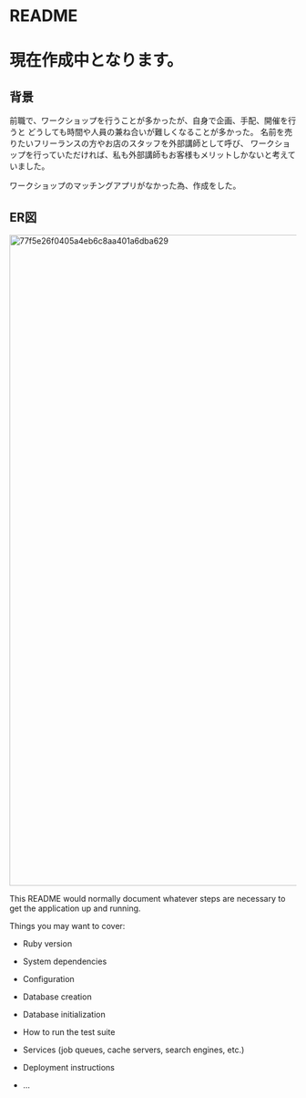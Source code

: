 # README

# 現在作成中となります。


## 背景
前職で、ワークショップを行うことが多かったが、自身で企画、手配、開催を行うと
どうしても時間や人員の兼ね合いが難しくなることが多かった。
名前を売りたいフリーランスの方やお店のスタッフを外部講師として呼び、
ワークショップを行っていただければ、私も外部講師もお客様もメリットしかないと考えていました。

ワークショップのマッチングアプリがなかった為、作成をした。



## ER図
<img width="1141" alt="77f5e26f0405a4eb6c8aa401a6dba629" src="https://user-images.githubusercontent.com/67133171/90592632-0130e080-e221-11ea-85d5-fbd33225451f.png">

This README would normally document whatever steps are necessary to get the
application up and running.

Things you may want to cover:

* Ruby version

* System dependencies

* Configuration

* Database creation

* Database initialization

* How to run the test suite

* Services (job queues, cache servers, search engines, etc.)

* Deployment instructions

* ...
